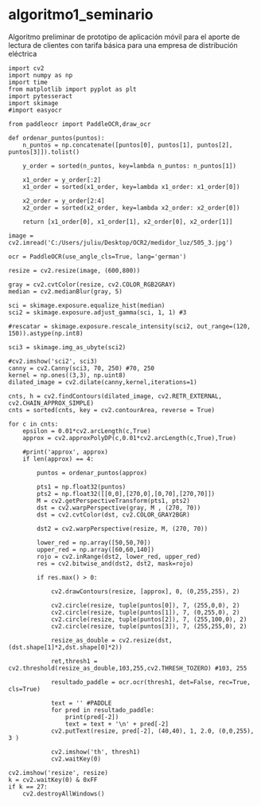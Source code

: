 # algoritmo1_seminario
Algoritmo preliminar de prototipo de aplicación móvil para el aporte de lectura de clientes con tarifa básica para una empresa de distribución eléctrica

    import cv2
    import numpy as np
    import time
    from matplotlib import pyplot as plt
    import pytesseract
    import skimage
    #import easyocr

    from paddleocr import PaddleOCR,draw_ocr

    def ordenar_puntos(puntos):
        n_puntos = np.concatenate([puntos[0], puntos[1], puntos[2], puntos[3]]).tolist()

        y_order = sorted(n_puntos, key=lambda n_puntos: n_puntos[1])

        x1_order = y_order[:2]
        x1_order = sorted(x1_order, key=lambda x1_order: x1_order[0])

        x2_order = y_order[2:4]
        x2_order = sorted(x2_order, key=lambda x2_order: x2_order[0])

        return [x1_order[0], x1_order[1], x2_order[0], x2_order[1]]

    image = cv2.imread('C:/Users/juliu/Desktop/OCR2/medidor_luz/505_3.jpg')

    ocr = PaddleOCR(use_angle_cls=True, lang='german')

    resize = cv2.resize(image, (600,800))

    gray = cv2.cvtColor(resize, cv2.COLOR_RGB2GRAY)
    median = cv2.medianBlur(gray, 5)

    sci = skimage.exposure.equalize_hist(median)
    sci2 = skimage.exposure.adjust_gamma(sci, 1, 1) #3

    #rescatar = skimage.exposure.rescale_intensity(sci2, out_range=(120, 150)).astype(np.int8)

    sci3 = skimage.img_as_ubyte(sci2)

    #cv2.imshow('sci2', sci3)
    canny = cv2.Canny(sci3, 70, 250) #70, 250
    kernel = np.ones((3,3), np.uint8)
    dilated_image = cv2.dilate(canny,kernel,iterations=1)

    cnts, h = cv2.findContours(dilated_image, cv2.RETR_EXTERNAL, cv2.CHAIN_APPROX_SIMPLE)
    cnts = sorted(cnts, key = cv2.contourArea, reverse = True)

    for c in cnts:
        epsilon = 0.01*cv2.arcLength(c,True)
        approx = cv2.approxPolyDP(c,0.01*cv2.arcLength(c,True),True)

        #print('approx', approx)
        if len(approx) == 4:

            puntos = ordenar_puntos(approx)

            pts1 = np.float32(puntos)
            pts2 = np.float32([[0,0],[270,0],[0,70],[270,70]])
            M = cv2.getPerspectiveTransform(pts1, pts2)
            dst = cv2.warpPerspective(gray, M , (270, 70))
            dst = cv2.cvtColor(dst, cv2.COLOR_GRAY2BGR)

            dst2 = cv2.warpPerspective(resize, M, (270, 70))

            lower_red = np.array([50,50,70])
            upper_red = np.array([60,60,140])
            rojo = cv2.inRange(dst2, lower_red, upper_red)
            res = cv2.bitwise_and(dst2, dst2, mask=rojo)

            if res.max() > 0:

                cv2.drawContours(resize, [approx], 0, (0,255,255), 2)

                cv2.circle(resize, tuple(puntos[0]), 7, (255,0,0), 2)
                cv2.circle(resize, tuple(puntos[1]), 7, (0,255,0), 2)
                cv2.circle(resize, tuple(puntos[2]), 7, (255,100,0), 2)
                cv2.circle(resize, tuple(puntos[3]), 7, (255,255,0), 2)

                resize_as_double = cv2.resize(dst, (dst.shape[1]*2,dst.shape[0]*2))

                ret,thresh1 = cv2.threshold(resize_as_double,103,255,cv2.THRESH_TOZERO) #103, 255

                resultado_paddle = ocr.ocr(thresh1, det=False, rec=True, cls=True)

                text = '' #PADDLE
                for pred in resultado_paddle:
                    print(pred[-2]) 
                    text = text + '\n' + pred[-2]
                cv2.putText(resize, pred[-2], (40,40), 1, 2.0, (0,0,255), 3 )

                cv2.imshow('th', thresh1)
                cv2.waitKey(0)

    cv2.imshow('resize', resize)
    k = cv2.waitKey(0) & 0xFF
    if k == 27:
        cv2.destroyAllWindows()
